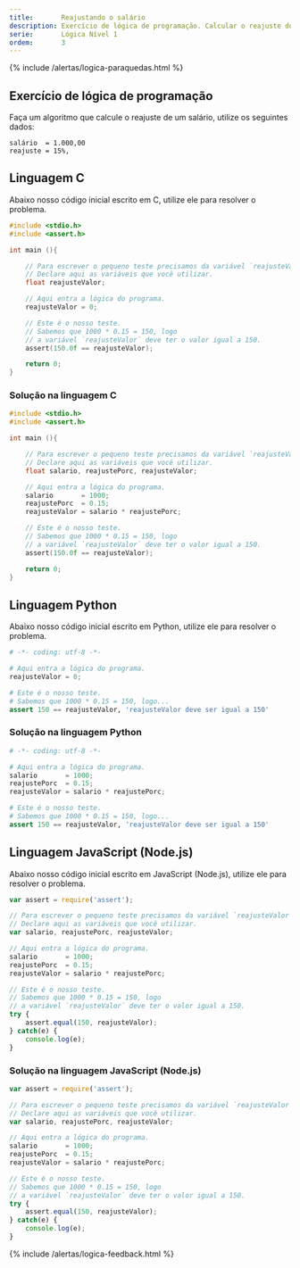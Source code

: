 ```yaml
---
title:       Reajustando o salário
description: Exercício de lógica de programação. Calcular o reajuste do salário.
serie:       Lógica Nível 1
ordem:       3
---
```


{% include /alertas/logica-paraquedas.html %}

Exercício de lógica de programação
---

Faça um algoritmo que calcule o reajuste de um salário, utilize os seguintes dados:

    salário  = 1.000,00
    reajuste = 15%, 



Linguagem C
---

Abaixo nosso código inicial escrito em C, utilize ele para resolver o problema.


```c
#include <stdio.h>
#include <assert.h>

int main (){

    // Para escrever o pequeno teste precisamos da variável `reajusteValor`.
    // Declare aqui as variáveis que você utilizar.
    float reajusteValor;

    // Aqui entra a lógica do programa.
    reajusteValor = 0;

    // Este é o nosso teste.
    // Sabemos que 1000 * 0.15 = 150, logo
    // a variável `reajusteValor` deve ter o valor igual a 150.
    assert(150.0f == reajusteValor);

    return 0;
}
```

### Solução na linguagem C

```c
#include <stdio.h>
#include <assert.h>

int main (){

    // Para escrever o pequeno teste precisamos da variável `reajusteValor`.
    // Declare aqui as variáveis que você utilizar.
    float salario, reajustePorc, reajusteValor;

    // Aqui entra a lógica do programa.
    salario       = 1000;
    reajustePorc  = 0.15;
    reajusteValor = salario * reajustePorc;

    // Este é o nosso teste.
    // Sabemos que 1000 * 0.15 = 150, logo
    // a variável `reajusteValor` deve ter o valor igual a 150.
    assert(150.0f == reajusteValor);

    return 0;
}
```



Linguagem Python
---

Abaixo nosso código inicial escrito em Python, utilize ele para resolver o problema.

```python
# -*- coding: utf-8 -*-

# Aqui entra a lógica do programa.
reajusteValor = 0;

# Este é o nosso teste.
# Sabemos que 1000 * 0.15 = 150, logo...
assert 150 == reajusteValor, 'reajusteValor deve ser igual a 150'
```

### Solução na linguagem Python

```python
# -*- coding: utf-8 -*-

# Aqui entra a lógica do programa.
salario       = 1000;
reajustePorc  = 0.15;
reajusteValor = salario * reajustePorc;

# Este é o nosso teste.
# Sabemos que 1000 * 0.15 = 150, logo...
assert 150 == reajusteValor, 'reajusteValor deve ser igual a 150'
```



Linguagem JavaScript (Node.js)
---

Abaixo nosso código inicial escrito em JavaScript (Node.js), utilize ele para resolver o problema.


```javascript
var assert = require('assert');

// Para escrever o pequeno teste precisamos da variável `reajusteValor`.
// Declare aqui as variáveis que você utilizar.
var salario, reajustePorc, reajusteValor;

// Aqui entra a lógica do programa.
salario       = 1000;
reajustePorc  = 0.15;
reajusteValor = salario * reajustePorc;

// Este é o nosso teste.
// Sabemos que 1000 * 0.15 = 150, logo
// a variável `reajusteValor` deve ter o valor igual a 150.
try {
    assert.equal(150, reajusteValor);
} catch(e) {
    console.log(e);
}

```


### Solução na linguagem JavaScript (Node.js)


```javascript
var assert = require('assert');

// Para escrever o pequeno teste precisamos da variável `reajusteValor`.
// Declare aqui as variáveis que você utilizar.
var salario, reajustePorc, reajusteValor;

// Aqui entra a lógica do programa.
salario       = 1000;
reajustePorc  = 0.15;
reajusteValor = salario * reajustePorc;

// Este é o nosso teste.
// Sabemos que 1000 * 0.15 = 150, logo
// a variável `reajusteValor` deve ter o valor igual a 150.
try {
    assert.equal(150, reajusteValor);
} catch(e) {
    console.log(e);
}

```

{% include /alertas/logica-feedback.html %}
